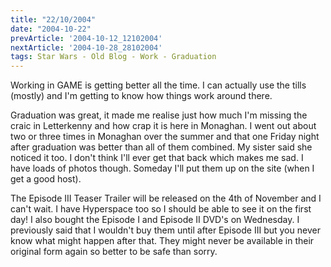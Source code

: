 ```yaml
---
title: "22/10/2004"
date: "2004-10-22"
prevArticle: '2004-10-12_12102004'
nextArticle: '2004-10-28_28102004'
tags: Star Wars - Old Blog - Work - Graduation
---
```

Working in GAME is getting better all the time. I can actually use the tills (mostly) and I'm getting to know how things work around there.

Graduation was great, it made me realise just how much I'm missing the craic in Letterkenny and how crap it is here in Monaghan. I went out about two or three times in Monaghan over the summer and that one Friday night after graduation was better than all of them combined. My sister said she noticed it too. I don't think I'll ever get that back which makes me sad. I have loads of photos though. Someday I'll put them up on the site (when I get a good host).

The Episode III Teaser Trailer will be released on the 4th of November and I can't wait. I have Hyperspace too so I should be able to see it on the first day! I also bought the Episode I and Episode II DVD's on Wednesday. I previously said that I wouldn't buy them until after Episode III but you never know what might happen after that. They might never be available in their original form again so better to be safe than sorry.
